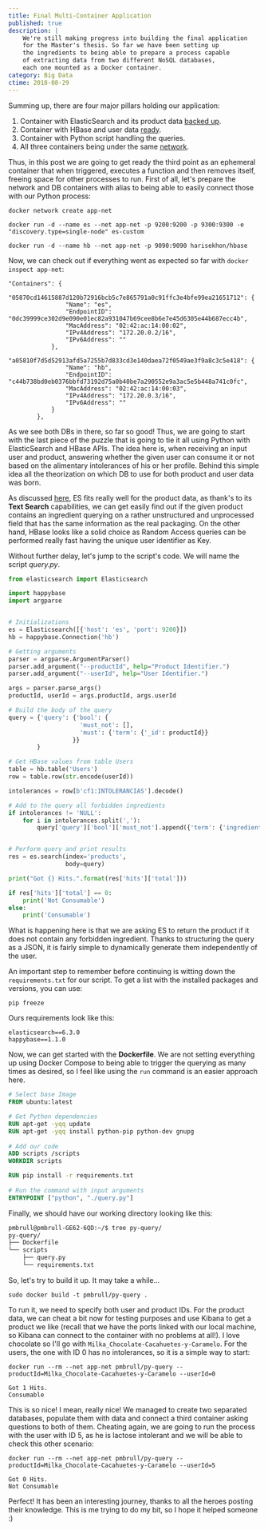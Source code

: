 ```yaml
---
title: Final Multi-Container Application
published: true
description: |
    We're still making progress into building the final application
    for the Master's thesis. So far we have been setting up 
    the ingredients to being able to prepare a process capable 
    of extracting data from two different NoSQL databases, 
    each one mounted as a Docker container.
category: Big Data
ctime: 2018-08-29
---
```


Summing up, there are four major pillars holding our application:

1. Container with ElasticSearch and its product data [backed up](https://pmbrull.dev/post/bigdata-eS-backup-data-in-docker).
2. Container with HBase and user data [ready](https://pmbrull.dev/post/bigdata-setting-up-hbase-in-docker).
3. Container with Python script handling the queries.
4. All three containers being under the same [network](https://pmbrull.dev/post/content/bigdata-docker-multi-container-environments).

Thus, in this post we are going to get ready the third point as an ephemeral container that when triggered, executes a function and then removes itself, freeing space for other processes to run. First of all, let's prepare the network and DB containers with alias to being able to easily connect those with our Python process:

```
docker network create app-net

docker run -d --name es --net app-net -p 9200:9200 -p 9300:9300 -e "discovery.type=single-node" es-custom

docker run -d --name hb --net app-net -p 9090:9090 harisekhon/hbase
```

 Now, we can check out if everything went as expected so far with `docker inspect app-net`:

```
"Containers": {
            "05870cd14615887d120b72916bcb5c7e865791a0c91ffc3e4bfe99ea21651712": {
                "Name": "es",
                "EndpointID": "0dc39999ce302d9e090e01ec82a931047b69cee8b6e7e45d6305e44b687ecc4b",
                "MacAddress": "02:42:ac:14:00:02",
                "IPv4Address": "172.20.0.2/16",
                "IPv6Address": ""
            },
            "a05810f7d5d52913afd5a7255b7d833cd3e140daea72f0549ae3f9a8c3c5e418": {
                "Name": "hb",
                "EndpointID": "c44b738bd0eb0376bbfd73192d75a0b40be7a290552e9a3ac5e5b448a741c0fc",
                "MacAddress": "02:42:ac:14:00:03",
                "IPv4Address": "172.20.0.3/16",
                "IPv6Address": ""
            }
        },
```

As we see both DBs in there, so far so good! Thus, we are going to start with the last piece of the puzzle that is going to tie it all using Python with ElasticSearch and HBase APIs. The idea here is, when receiving an input user and product, answering whether the given user can consume it or not based on the alimentary intolerances of his or her profile. Behind this simple idea all the theorization on which DB to use for both product and user data was born.

As discussed [here](https://pmbrull.dev/post/bigdata-elasticsearch-as-db-of-choice), ES fits really well for the product data, as thank's to its **Text Search** capabilities, we can get easily find out if the given product contains an ingredient querying on a rather unstructured and unprocessed field that has the same information as the real packaging. On the other hand, HBase looks like a solid choice as Random Access queries can be performed really fast having the unique user identifier as Key.

Without further delay, let's jump to the script's code. We will name the script *query.py*.

```python
from elasticsearch import Elasticsearch

import happybase
import argparse


# Initializations
es = Elasticsearch([{'host': 'es', 'port': 9200}])
hb = happybase.Connection('hb')

# Getting arguments
parser = argparse.ArgumentParser()
parser.add_argument("--productId", help="Product Identifier.")
parser.add_argument("--userId", help="User Identifier.")

args = parser.parse_args()
productId, userId = args.productId, args.userId

# Build the body of the query
query = {'query': {'bool': {
                    'must_not': [],
                    'must': {'term': {'_id': productId}}
                  }}
        }

# Get HBase values from table Users
table = hb.table('Users')
row = table.row(str.encode(userId))

intolerances = row[b'cf1:INTOLERANCIAS'].decode()

# Add to the query all forbidden ingredients
if intolerances != 'NULL':
    for i in intolerances.split(','):
        query['query']['bool']['must_not'].append({'term': {'ingredients': i}})


# Perform query and print results
res = es.search(index='products',
                body=query)

print("Got {} Hits.".format(res['hits']['total']))

if res['hits']['total'] == 0:
    print('Not Consumable')
else:
    print('Consumable')
```

What is happening here is that we are asking ES to return the product if it does not contain any forbidden ingredient. Thanks to structuring the query as a JSON, it is fairly simple to dynamically generate them independently of the user. 

An important step to remember before continuing is witting down the `requirements.txt` for our script. To get a list with the installed packages and versions, you can use:

```
pip freeze
```

Ours requirements look like this:

```
elasticsearch==6.3.0
happybase==1.1.0
```

Now, we can get started with the **Dockerfile**. We are not setting everything up using Docker Compose to being able to trigger the querying as many times as desired, so I feel like using the `run` command is an easier approach here.

```dockerfile
# Select base Image
FROM ubuntu:latest

# Get Python dependencies
RUN apt-get -yqq update
RUN apt-get -yqq install python-pip python-dev gnupg
   
# Add our code
ADD scripts /scripts
WORKDIR scripts

RUN pip install -r requirements.txt
   
# Run the command with input arguments
ENTRYPOINT ["python", "./query.py"]
```

Finally, we should have our working directory looking like this:

```bash
pmbrull@pmbrull-GE62-6QD:~/$ tree py-query/
py-query/
├── Dockerfile
└── scripts
    ├── query.py
    └── requirements.txt
```

So, let's try to build it up. It may take a while...

```
sudo docker build -t pmbrull/py-query .
```



To run it, we need to specify both user and product IDs. For the product data, we can cheat a bit now for testing purposes and use Kibana to get a product we like (recall that we have the ports linked with our local machine, so Kibana can connect to the container with no problems at all!). I love chocolate so I'll go with `Milka_Chocolate-Cacahuetes-y-Caramelo`. For the users, the one with ID 0 has no intolerances, so it is a simple way to start:

```
docker run --rm --net app-net pmbrull/py-query --productId=Milka_Chocolate-Cacahuetes-y-Caramelo --userId=0
```

```
Got 1 Hits.
Consumable
```

This is so nice! I mean, really nice! We managed to create two separated databases, populate them with data and connect a third container asking questions to both of them. Cheating again, we are going to run the process with the user with ID 5, as he is lactose intolerant and we will be able to check this other scenario:

```
docker run --rm --net app-net pmbrull/py-query --productId=Milka_Chocolate-Cacahuetes-y-Caramelo --userId=5
```

```
Got 0 Hits.
Not Consumable
```

Perfect! It has been an interesting journey, thanks to all the heroes posting their knowledge. This is me trying to do my bit, so I hope it helped someone :)

